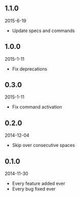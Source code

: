 ## 1.1.0
2015-6-19
* Update specs and commands

## 1.0.0
2015-1-11
* Fix deprecations

## 0.3.0
2015-1-11
* Fix command activation

## 0.2.0
2014-12-04
* Skip over consecutive spaces

## 0.1.0
2014-11-30
* Every feature added ever
* Every bug fixed ever

